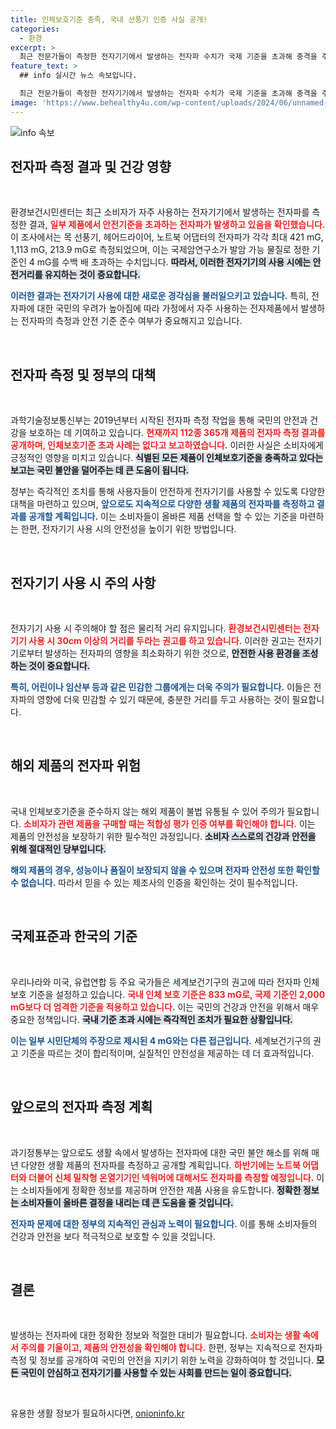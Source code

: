 ```yaml
---
title: 인체보호기준 충족, 국내 선풍기 인증 사실 공개!
categories:
  - 환경
excerpt: >
  최근 전문가들이 측정한 전자기기에서 발생하는 전자파 수치가 국제 기준을 초과해 충격을 주고 있다. 목 선풍기와 헤어드라이어에서 발견된 수치는 발암 가능 물질 기준보다 수백 배 높은데, 전자기기 사용 시 거리 유지를 권장하며 안전한 소비가 필요하다!
feature_text: >
  ## info 실시간 뉴스 속보입니다.

  최근 전문가들이 측정한 전자기기에서 발생하는 전자파 수치가 국제 기준을 초과해 충격을 주고 있다. 목 선풍기와 헤어드라이어에서 발견된 수치는 발암 가능 물질 기준보다 수백 배 높은데, 전자기기 사용 시 거리 유지를 권장하며 안전한 소비가 필요하다!
image: 'https://www.behealthy4u.com/wp-content/uploads/2024/06/unnamed-file.png'
---
```


<p><img src="https://www.behealthy4u.com/wp-content/uploads/2024/06/unnamed-file.png" alt="info 속보" /></p>

<h2 data-ke-size="size26">전자파 측정 결과 및 건강 영향</h2>

<p data-ke-size="size16">&nbsp;</p>

<p>환경보건시민센터는 최근 소비자가 자주 사용하는 전자기기에서 발생하는 전자파를 측정한 결과, <b><span style="color: #ee2323;">일부 제품에서 안전기준을 초과하는 전자파가 발생하고 있음을 확인했습니다.</span></b> 이 조사에서는 목 선풍기, 헤어드라이어, 노트북 어댑터의 전자파가 각각 최대 421 mG, 1,113 mG, 213.9 mG로 측정되었으며, 이는 국제암연구소가 발암 가능 물질로 정한 기준인 4 mG를 수백 배 초과하는 수치입니다. <b><span style="background-color: #21538527;">따라서, 이러한 전자기기의 사용 시에는 안전거리를 유지하는 것이 중요합니다.</span></b> </p>

<p><b><span style="color: #1a5490;">이러한 결과는 전자기기 사용에 대한 새로운 경각심을 불러일으키고 있습니다.</span></b> 특히, 전자파에 대한 국민의 우려가 높아짐에 따라 가정에서 자주 사용하는 전자제품에서 발생하는 전자파의 측정과 안전 기준 준수 여부가 중요해지고 있습니다. </p>

<p data-ke-size="size16">&nbsp;</p>

<h2 data-ke-size="size26">전자파 측정 및 정부의 대책</h2>

<p data-ke-size="size16">&nbsp;</p>

<p>과학기술정보통신부는 2019년부터 시작된 전자파 측정 작업을 통해 국민의 안전과 건강을 보호하는 데 기여하고 있습니다. <b><span style="color: #ee2323;">현재까지 112종 365개 제품의 전자파 측정 결과를 공개하며, 인체보호기준 초과 사례는 없다고 보고하였습니다.</span></b> 이러한 사실은 소비자에게 긍정적인 영향을 미치고 있습니다. <b><span style="background-color: #21538527;">식별된 모든 제품이 인체보호기준을 충족하고 있다는 보고는 국민 불안을 덜어주는 데 큰 도움이 됩니다.</span></b></p>

<p>정부는 즉각적인 조치를 통해 사용자들이 안전하게 전자기기를 사용할 수 있도록 다양한 대책을 마련하고 있으며, <b><span style="color: #1a5490;">앞으로도 지속적으로 다양한 생활 제품의 전자파를 측정하고 결과를 공개할 계획입니다.</span></b> 이는 소비자들이 올바른 제품 선택을 할 수 있는 기준을 마련하는 한편, 전자기기 사용 시의 안전성을 높이기 위한 방법입니다.</p>

<p data-ke-size="size16">&nbsp;</p>

<h2 data-ke-size="size26">전자기기 사용 시 주의 사항</h2>

<p data-ke-size="size16">&nbsp;</p>

<p>전자기기 사용 시 주의해야 할 점은 물리적 거리 유지입니다. <b><span style="color: #ee2323;">환경보건시민센터는 전자기기 사용 시 30cm 이상의 거리를 두라는 권고를 하고 있습니다.</span></b> 이러한 권고는 전자기기로부터 발생하는 전자파의 영향을 최소화하기 위한 것으로, <b><span style="background-color: #21538527;">안전한 사용 환경을 조성하는 것이 중요합니다.</span></b></p>

<p><b><span style="color: #1a5490;">특히, 어린이나 임산부 등과 같은 민감한 그룹에게는 더욱 주의가 필요합니다.</span></b> 이들은 전자파의 영향에 더욱 민감할 수 있기 때문에, 충분한 거리를 두고 사용하는 것이 필요합니다. </p>

<p data-ke-size="size16">&nbsp;</p>

<h2 data-ke-size="size26">해외 제품의 전자파 위험</h2>

<p data-ke-size="size16">&nbsp;</p>

<p>국내 인체보호기준을 준수하지 않는 해외 제품이 불법 유통될 수 있어 주의가 필요합니다. <b><span style="color: #ee2323;">소비자가 관련 제품을 구매할 때는 적합성 평가 인증 여부를 확인해야 합니다.</span></b> 이는 제품의 안전성을 보장하기 위한 필수적인 과정입니다. <b><span style="background-color: #21538527;">소비자 스스로의 건강과 안전을 위해 절대적인 당부입니다.</span></b></p>

<p><b><span style="color: #1a5490;">해외 제품의 경우, 성능이나 품질이 보장되지 않을 수 있으며 전자파 안전성 또한 확인할 수 없습니다.</span></b> 따라서 믿을 수 있는 제조사의 인증을 확인하는 것이 필수적입니다. </p>

<p data-ke-size="size16">&nbsp;</p>

<h2 data-ke-size="size26">국제표준과 한국의 기준</h2>

<p data-ke-size="size16">&nbsp;</p>

<p>우리나라와 미국, 유럽연합 등 주요 국가들은 세계보건기구의 권고에 따라 전자파 인체 보호 기준을 설정하고 있습니다. <b><span style="color: #ee2323;">국내 인체 보호 기준은 833 mG로, 국제 기준인 2,000 mG보다 더 엄격한 기준을 적용하고 있습니다.</span></b> 이는 국민의 건강과 안전을 위해서 매우 중요한 정책입니다. <b><span style="background-color: #21538527;">국내 기준 초과 시에는 즉각적인 조치가 필요한 상황입니다.</span></b></p>

<p><b><span style="color: #1a5490;">이는 일부 시민단체의 주장으로 제시된 4 mG와는 다른 접근입니다.</span></b> 세계보건기구의 권고 기준을 따르는 것이 합리적이며, 실질적인 안전성을 제공하는 데 더 효과적입니다. </p>

<p data-ke-size="size16">&nbsp;</p>

<h2 data-ke-size="size26">앞으로의 전자파 측정 계획</h2>

<p data-ke-size="size16">&nbsp;</p>

<p>과기정통부는 앞으로도 생활 속에서 발생하는 전자파에 대한 국민 불안 해소를 위해 매년 다양한 생활 제품의 전자파를 측정하고 공개할 계획입니다. <b><span style="color: #ee2323;">하반기에는 노트북 어댑터와 더불어 신체 밀착형 온열기기인 넥워머에 대해서도 전자파를 측정할 예정입니다.</span></b> 이는 소비자들에게 정확한 정보를 제공하며 안전한 제품 사용을 유도합니다. <b><span style="background-color: #21538527;">정확한 정보는 소비자들이 올바른 결정을 내리는 데 큰 도움을 줄 것입니다.</span></b></p>

<p><b><span style="color: #1a5490;">전자파 문제에 대한 정부의 지속적인 관심과 노력이 필요합니다.</span></b> 이를 통해 소비자들의 건강과 안전을 보다 적극적으로 보호할 수 있을 것입니다. </p>

<p data-ke-size="size16">&nbsp;</p>

<h2 data-ke-size="size26">결론</h2>

<p data-ke-size="size16">&nbsp;</p>

<p>발생하는 전자파에 대한 정확한 정보와 적절한 대비가 필요합니다. <b><span style="color: #ee2323;">소비자는 생활 속에서 주의를 기울이고, 제품의 안전성을 확인해야 합니다.</span></b> 한편, 정부는 지속적으로 전자파 측정 및 정보를 공개하여 국민의 안전을 지키기 위한 노력을 강화하여야 할 것입니다. <b><span style="background-color: #21538527;">모든 국민이 안심하고 전자기기를 사용할 수 있는 사회를 만드는 일이 중요합니다.</span></b> </p>

<p data-ke-size="size16">&nbsp;</p>
유용한 생활 정보가 필요하시다면, <a href="https://onioninfo.kr" rel="dofollow">onioninfo.kr</a>



